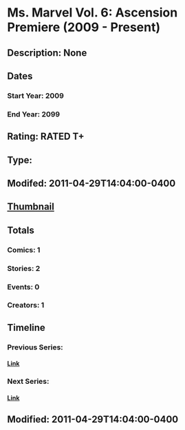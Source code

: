# Ms. Marvel Vol. 6: Ascension Premiere (2009 - Present)
## Description: None
## Dates
### Start Year: 2009
### End Year: 2099
## Rating: RATED T+
## Type: 
## Modifed: 2011-04-29T14:04:00-0400
## [Thumbnail](http://i.annihil.us/u/prod/marvel/i/mg/7/30/4bb5965e852e8.jpg)
## Totals
### Comics: 1
### Stories: 2
### Events: 0
### Creators: 1
## Timeline
### Previous Series: 
#### [Link]()
### Next Series: 
#### [Link]()
## Modified: 2011-04-29T14:04:00-0400